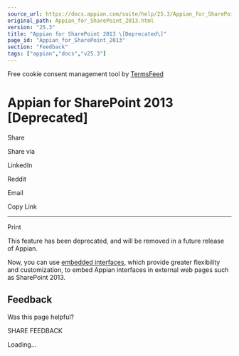```yaml
---
source_url: https://docs.appian.com/suite/help/25.3/Appian_for_SharePoint_2013.html
original_path: Appian_for_SharePoint_2013.html
version: "25.3"
title: "Appian for SharePoint 2013 \[Deprecated\]"
page_id: "Appian_for_SharePoint_2013"
section: "Feedback"
tags: ["appian","docs","v25.3"]
---
```



Free cookie consent management tool by [TermsFeed](https://www.termsfeed.com/)

# Appian for SharePoint 2013 \[Deprecated\]

Share

Share via

LinkedIn

Reddit

Email

Copy Link

* * *

Print

This feature has been deprecated, and will be removed in a future release of Appian.

Now, you can use [embedded interfaces](Embedded_Interfaces.html), which provide greater flexibility and customization, to embed Appian interfaces in external web pages such as SharePoint 2013.

## Feedback

Was this page helpful?

SHARE FEEDBACK

Loading...